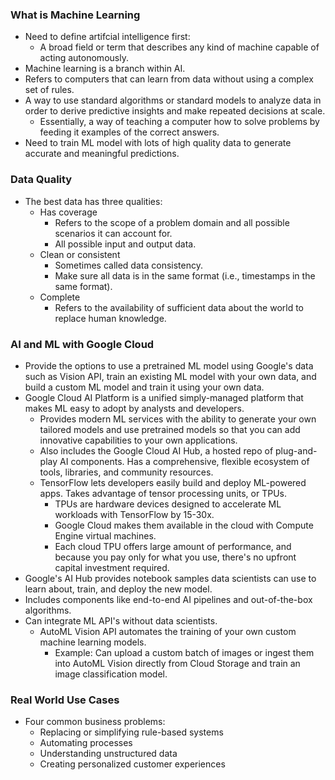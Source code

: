 ### What is Machine Learning
* Need to define artifcial intelligence first:
    * A broad field or term that describes any kind of machine capable of acting autonomously.
* Machine learning is a branch within AI.
* Refers to computers that can learn from data without using a complex set of rules.
* A way to use standard algorithms or standard models to analyze data in order to derive predictive insights and make repeated decisions at scale.
    * Essentially, a way of teaching a computer how to solve problems by feeding it examples of the correct answers.
 * Need to train ML model with lots of high quality data to generate accurate and meaningful predictions.

### Data Quality
* The best data has three qualities: 
    * Has coverage
        * Refers to the scope of a problem domain and all possible scenarios it can account for.
        * All possible input and output data.
    * Clean or consistent
        * Sometimes called data consistency.
        * Make sure all data is in the same format (i.e., timestamps in the same format).
    * Complete
        * Refers to the availability of sufficient data about the world to replace human knowledge. 

### AI and ML with Google Cloud
* Provide the options to use a pretrained ML model using Google's data such as Vision API, train an existing ML model with your own data, and build a custom ML model and train it using your own data. 
* Google Cloud AI Platform is a unified simply-managed platform that makes ML easy to adopt by analysts and developers. 
    * Provides modern ML services with the ability to generate your own tailored models and use pretrained models so that you can add innovative capabilities to your own applications.
    * Also includes the Google Cloud AI Hub, a hosted repo of plug-and-play AI components. Has a comprehensive, flexible ecosystem of tools, libraries, and community resources.
    * TensorFlow lets developers easily build and deploy ML-powered apps. Takes advantage of tensor processing units, or TPUs.
        * TPUs are hardware devices designed to accelerate ML workloads with TensorFlow by 15-30x.
        * Google Cloud makes them available in the cloud with Compute Engine virtual machines. 
        * Each cloud TPU offers large amount of performance, and because you pay only for what you use, there's no upfront capital investment required.
* Google's AI Hub provides notebook samples data scientists can use to learn about, train, and deploy the new model.
* Includes components like end-to-end AI pipelines and out-of-the-box algorithms. 
* Can integrate ML API's without data scientists. 
    * AutoML Vision API automates the training of your own custom machine learning models. 
        * Example: Can upload a custom batch of images or ingest them into AutoML Vision directly from Cloud Storage and train an image classification model.

### Real World Use Cases
   * Four common business problems:
       * Replacing or simplifying rule-based systems
       * Automating processes
       * Understanding unstructured data
       * Creating personalized customer experiences
